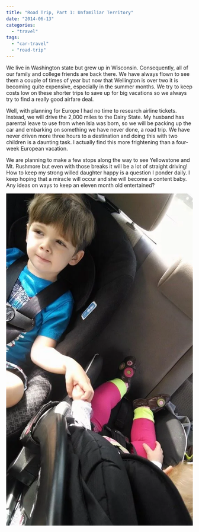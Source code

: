 ```yaml
---
title: "Road Trip, Part 1: Unfamiliar Territory"
date: "2014-06-13"
categories:
  - "travel"
tags:
  - "car-travel"
  - "road-trip"
---
```


We live in Washington state but grew up in Wisconsin. Consequently, all of our family and college friends are back there. We have always flown to see them a couple of times of year but now that Wellington is over two it is becoming quite expensive, especially in the summer months. We try to keep costs low on these shorter trips to save up for big vacations so we always try to find a really good airfare deal.

Well, with planning for Europe I had no time to research airline tickets. Instead, we will drive the 2,000 miles to the Dairy State. My husband has parental leave to use from when Isla was born, so we will be packing up the car and embarking on something we have never done, a road trip. We have never driven more three hours to a destination and doing this with two children is a daunting task. I actually find this more frightening than a four-week European vacation.

We are planning to make a few stops along the way to see Yellowstone and Mt. Rushmore but even with those breaks it will be a lot of straight driving! How to keep my strong willed daughter happy is a question I ponder daily. I keep hoping that a miracle will occur and she will become a content baby. Any ideas on ways to keep an eleven month old entertained?

![Hoping they will be like this on the trip!](images/1969290_10100626229498064_2202836429078370054_n.webp)
